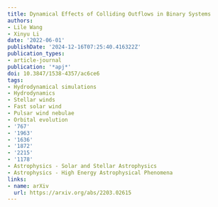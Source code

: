 ```yaml
---
title: Dynamical Effects of Colliding Outflows in Binary Systems
authors:
- Lile Wang
- Xinyu Li
date: '2022-06-01'
publishDate: '2024-12-16T07:25:40.416322Z'
publication_types:
- article-journal
publication: '*apj*'
doi: 10.3847/1538-4357/ac6ce6
tags:
- Hydrodynamical simulations
- Hydrodynamics
- Stellar winds
- Fast solar wind
- Pulsar wind nebulae
- Orbital evolution
- '767'
- '1963'
- '1636'
- '1872'
- '2215'
- '1178'
- Astrophysics - Solar and Stellar Astrophysics
- Astrophysics - High Energy Astrophysical Phenomena
links:
- name: arXiv
  url: https://arxiv.org/abs/2203.02615
---
```

